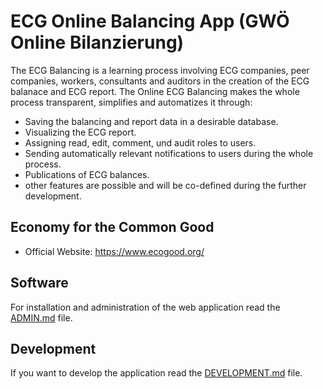 ECG Online Balancing App (GWÖ Online Bilanzierung)
=============

The ECG Balancing is a learning process involving ECG companies, peer companies, workers, consultants and auditors in the creation of the ECG balanace and ECG report. The Online ECG Balancing makes the whole process transparent, simplifies and automatizes it through:

* Saving the balancing and report data in a desirable database.
* Visualizing the ECG report.
* Assigning read, edit, comment, und audit roles to users.
* Sending automatically relevant notifications to users during the whole process.
* Publications of ECG balances.
* other features are possible and will be co-defined during the further development.

## Economy for the Common Good

* Official Website: https://www.ecogood.org/


## Software

For installation and administration of the web application read the [ADMIN.md](ADMIN.md) file.

## Development

If you want to develop the application read the [DEVELOPMENT.md](DEVELOPMENT.md) file.
